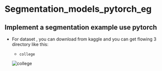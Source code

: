 # Segmentation_models_pytorch_eg
Implement a segmentation example use pytorch 
---
- For dataset , you can download from kaggle and you can get flowing 3 directory like this:
  - `college`
  
  
  ![college]("https://github.com/CHENHUI-X/Segmentation_models_pytorch_eg/blob/main/img/college.jpg")
